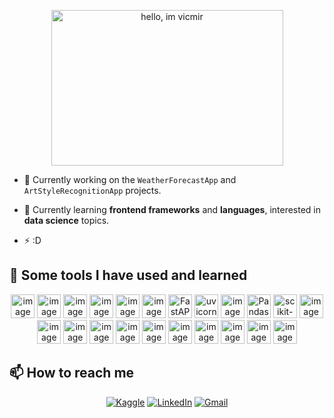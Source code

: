 
<p align="center">
  <img width="371" height="249" alt="hello, im vicmir" src="https://github.com/user-attachments/assets/9a5ba6d7-e18c-4560-a130-0511693d14d1" />
</p>

- 🔭 Currently working on the `WeatherForecastApp` and `ArtStyleRecognitionApp` projects.

- 🌱 Currently learning **frontend frameworks** and **languages**, interested in **data science** topics.

- ⚡ :D

<!--
![GitHub Snake](https://github.com/vicmir/vicmir/blob/output/github-contribution-grid-snake.svg)
-->

## 👾 Some tools I have used and learned

<p align="center">
  <!-- <img src="https://img.icons8.com/color/48/000000/python.png" alt="Python" title="Python"/> -->
  <img width="38" height="38" alt="image" src="https://github.com/user-attachments/assets/3a7dcb2c-72a4-423b-bbba-62c46ff1a078" />
  <img width="38" height="38" alt="image" src="https://github.com/user-attachments/assets/74b30349-27b1-47b3-b2d5-960fa863bb55" />
  <img width="38" height="38" alt="image" src="https://github.com/user-attachments/assets/53ff912f-0652-40f6-9d8e-baa71f3f45b0" />
  <img width="38" height="38" alt="image" src="https://github.com/user-attachments/assets/8d8fe301-e767-4747-adc6-386c4014cdd1" />

  <img width="38" height="38" alt="image" src="https://github.com/user-attachments/assets/efc0dab1-768e-4e34-a4ab-4874f5490e06" />
  <img width="38" height="38" alt="image" src="https://github.com/user-attachments/assets/d53a8393-2714-4da8-b11f-0549edaa7752" />

  <img width="38" height="38" alt="FastAPI (2)" src="https://github.com/user-attachments/assets/c620a52a-ffdd-4c2b-96bb-77f3ff40fa93" />
  <img width="38" height="38" alt="uvicorn" src="https://github.com/user-attachments/assets/53c97363-72db-43d6-b805-c5b036028213" />

  <img width="38" height="38" alt="image" src="https://github.com/user-attachments/assets/1a97471a-adab-48c8-8377-05cd3365a57e" />
  <img width="38" height="38" alt="Pandas" src="https://github.com/user-attachments/assets/008f6567-fa69-4eb0-bb54-bd1e93558939" />
  <img width="38" height="38" alt="scikit-learn" src="https://github.com/user-attachments/assets/4e2bc6ad-0fba-4765-b71b-b2b818342fb9" />
  <img width="38" height="38" alt="image" src="https://github.com/user-attachments/assets/8c331beb-1ca7-481e-9afa-44b2cfedf46f" />

  <img width="38" height="38" alt="image" src="https://github.com/user-attachments/assets/55bbdf05-51a7-45a8-b02f-7f76227b73ff" />
  <img width="38" height="38" alt="image" src="https://github.com/user-attachments/assets/e0c8f023-63ba-4ea3-8702-0c224dfd94ec" />

  <img width="38" height="38" alt="image" src="https://github.com/user-attachments/assets/3d1cf5a5-861e-4d8c-bbc9-d8c03050c8b2" />
  <img width="38" height="38" alt="image" src="https://github.com/user-attachments/assets/61e3edce-af48-472e-9d0e-e431231885ea" />

  <img width="38" height="38" alt="image" src="https://github.com/user-attachments/assets/2125efaa-777c-400b-aa4d-bc789aed8e91" />
  <img width="38" height="38" alt="image" src="https://github.com/user-attachments/assets/e0d3d90e-d0d3-4869-8640-a75d5fca98a1" />

  <img width="38" height="38" alt="image" src="https://github.com/user-attachments/assets/7620760b-3269-4727-b8f9-2dce09bcf311" />
  <img width="38" height="38" alt="image" src="https://github.com/user-attachments/assets/c52d002e-d941-4ac0-9f75-febb6bdc3147" />
  <img width="38" height="38" alt="image" src="https://github.com/user-attachments/assets/cdfcbe50-3d97-43ce-9eff-5aa1b9dbc263" />
  <img width="38" height="38" alt="image" src="https://github.com/user-attachments/assets/6098f19e-afb4-42cd-a5df-c0c59f3f4abe" />
  
</p>


## 📫 How to reach me

<p align="center"> 
  <a href="https://www.kaggle.com/victmir" title="Kaggle"><img src="https://img.shields.io/badge/Kaggle-20BEFF?style=for-the-badge&logo=kaggle&logoColor=white" alt="Kaggle"></a>
  <a href="https://www.linkedin.com/in/viktoriia-mirochnyk-82693a284/" title="LinkedIn"><img src="https://custom-icon-badges.demolab.com/badge/LinkedIn-0A66C2?logo=linkedin-white&logoColor=fff&style=for-the-badge" alt="LinkedIn"></a> 
  <a href="mailto:viktoriiamirochnyk@gmail.com" title="Gmail"><img src="https://img.shields.io/badge/Gmail-D14836?style=for-the-badge&logo=gmail&logoColor=white" alt="Gmail"></a>
</p>
